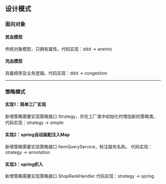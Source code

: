 ## 设计模式 

### 面向对象
#### 贫血模型
传统对象模型，只拥有属性。代码实现：ddd -> anemic
#### 充血模型
具备顺序及业务逻辑。代码实现：ddd -> congestion
***
### 策略模式
#### 实现1：简单工厂实现
新增策略需要实现策略接口 Strategy，并在工厂类中初始化时增加新的策略类。
代码实现：strategy -> simple
#### 实现2：spring自动装配注入Map
新增策略需要实现策略接口 ItemQueryService，标注服务名称。
代码实现：strategy -> annotation
#### 实现3：spring织入
新增策略需要实现策略接口 ShopRankHandler
代码实现：strategy -> spring